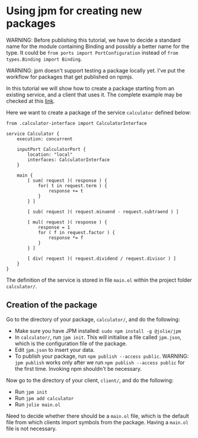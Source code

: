 # Using jpm for creating new packages
WARNING: Before publishing this tutorial, we have to decide a standard name for the module containing Binding and possibly a better name for the type. It could be `from ports import PortConfiguration` instead of `from types.Binding import Binding`.

WARNING: jpm doesn't support testing a package locally yet. I've put the workflow for packages that get published on npmjs.


In this tutorial we will show how to create a package starting from an existing service, and a client that uses it.
The complete example may be checked at this [link](https://github.com/jolie/examples/tree/master/v1.10.x/tutorials/jpm-jolie). 

Here we want to create a package of the service `calculator` defined below:

```jolie
from .calculator-interface import CalculatorInterface

service Calculator {
	execution: concurrent

	inputPort CalculatorPort {
		location: "local"
		interfaces: CalculatorInterface
	}     

	main {
		[ sum( request )( response ) {
			for( t in request.term ) {
				response += t
			}
		} ]

		[ sub( request )( request.minuend - request.subtraend ) ]

		[ mul( request )( response ) {
			response = 1
			for ( f in request.factor ) {
				response *= f 
			}
		} ]
		
		[ div( request )( request.dividend / request.divisor ) ]
	}
}
```
The definition of the service is stored in file `main.ol` within the project folder `calculator/`.

## Creation of the package
Go to the directory of your package, `calculator/`, and do the following:

- Make sure you have JPM installed: `sudo npm install -g @jolie/jpm`
- In `calculator/`, run `jpm init`. This will initialise a file called `jpm.json`, which is the configuration file of the package.
- Edit `jpm.json` to insert your data.
- To publish your package, run `npm publish --access public`. WARNING: `jpm publish` works only after we run `npm publish --access public` for the first time. Invoking npm shouldn't be necessary.

Now go to the directory of your client, `client/`, and do the following:
- Run `jpm init`
- Run `jpm add calculator`
- Run `jolie main.ol`

Need to decide whether there should be a `main.ol` file, which is the default file from which clients import symbols from the package. Having a `main.ol` file is not necessary.

